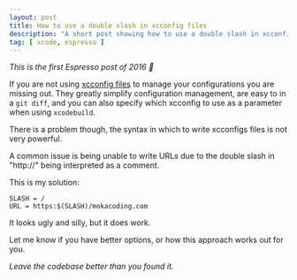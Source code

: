 ```yaml
---
layout: post
title: How to use a double slash in xcconfig files
description: "A short post showing how to use a double slash in xcconfig files, for example to write URLs like http://mokacoding.com"
tag: [ xcode, espresso ]
---
```


_This is the first Espresso post of 2016 🎉_

If you are not using [xcconfig files](https://pewpewthespells.com/blog/xcconfig_guide.html) to manage your configurations you are missing out. They greatly simplify configuration management, are easy to in a `git diff`, and you can also specify which xcconfig to use as a parameter when using `xcodebuild`.

There is a problem though, the syntax in which to write xcconfigs files is not very powerful.

A common issue is being unable to write URLs due to the double slash in "http://" being interpreted as a comment.

This is my solution:

```
SLASH = /
URL = https:$(SLASH)/mokacoding.com
```

It looks ugly and silly, but it does work.

Let me know if you have better options, or how this approach works out for you.

_Leave the codebase better than you found it._
